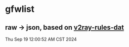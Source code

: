 # gfwlist
## raw -> json, based on [v2ray-rules-dat](https://github.com/Loyalsoldier/v2ray-rules-dat)
Thu Sep 19 12:00:52 AM CST 2024

